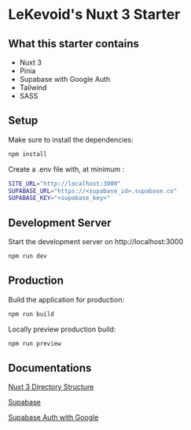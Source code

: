 # LeKevoid's Nuxt 3 Starter

## What this starter contains

-   Nuxt 3
-   Pinia
-   Supabase with Google Auth
-   Tailwind
-   SASS

## Setup

Make sure to install the dependencies:

```bash
npm install
```

Create a .env file with, at minimum :

```bash
SITE_URL="http://localhost:3000"
SUPABASE_URL="https://<supabase_id>.supabase.co"
SUPABASE_KEY="<supabase_key>"
```

## Development Server

Start the development server on http://localhost:3000

```bash
npm run dev
```

## Production

Build the application for production:

```bash
npm run build
```

Locally preview production build:

```bash
npm run preview
```

## Documentations

[Nuxt 3 Directory Structure](https://nuxtjs.org/docs/directory-structure/pages)

[Supabase](https://supabase.com/docs)

[Supabase Auth with Google](https://supabase.com/docs/guides/auth/social-login/auth-google)
